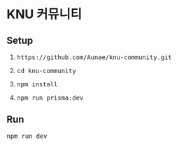 # KNU 커뮤니티

## Setup

1. <pre>https://github.com/Aunae/knu-community.git</pre>

2. <pre>cd knu-community</pre>
3. <pre>npm install</pre>

4. <pre>npm run prisma:dev</pre>

## Run

<pre>npm run dev</pre>
